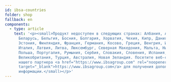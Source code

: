 ```yaml
---
id: ibsa-countries
folder: shop
fallback: en
components:
  - type: article
    text: '<p><small>Продукт недоступен в следующих странах: Албания, Австрия,
      Беларусь, Бельгия, Босния, Болгария, Хорватия, Чехия, Кипр, Дания,
      Эстония, Финляндия, Франция, Германия, Косово, Греция, Венгрия, Ирландия,
      Италия, Латвия, Литва, Люксембург, Северная Македония, Мальта, Нидерланды,
      Польша, Португалия, Румыния, Сербия, Словакия, Словения, Испания, Швеция,
      Великобритания, Турция, Австралия, Новая Зеландия. Посетите веб-страницу
      нашего партнера <a href="https://www.ibsagroup.com" rel="noopener noreferrer"
      target="_blank">https://www.ibsagroup.com</a> для получения дополнительной
      информации.</small></p>'
---
```

